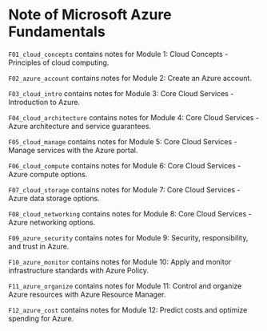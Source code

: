 
Note of Microsoft Azure Fundamentals
====================================

`F01_cloud_concepts` contains notes for Module 1: Cloud Concepts - Principles of cloud computing.

`F02_azure_account` contains notes for Module 2: Create an Azure account.

`F03_cloud_intro` contains notes for Module 3: Core Cloud Services - Introduction to Azure.

`F04_cloud_architecture` contains notes for Module 4: Core Cloud Services - Azure architecture and service guarantees.

`F05_cloud_manage` contains notes for Module 5: Core Cloud Services - Manage services with the Azure portal.

`F06_cloud_compute` contains notes for Module 6: Core Cloud Services - Azure compute options.

`F07_cloud_storage` contains notes for Module 7: Core Cloud Services - Azure data storage options.

`F08_cloud_networking` contains notes for Module 8: Core Cloud Services - Azure networking options.

`F09_azure_security` contains notes for Module 9: Security, responsibility, and trust in Azure.

`F10_azure_monitor` contains notes for Module 10: Apply and monitor infrastructure standards with Azure Policy.

`F11_azure_organize` contains notes for Module 11: Control and organize Azure resources with Azure Resource Manager.

`F12_azure_cost` contains notes for Module 12: Predict costs and optimize spending for Azure.
